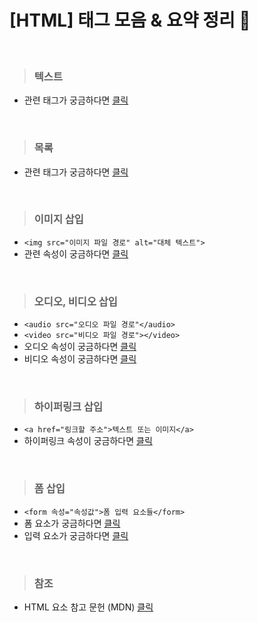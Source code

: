 # [HTML] 태그 모음 & 요약 정리 📝

<br />

> ### 텍스트

- 관련 태그가 궁금하다면 [클릭](./tag-text.md)

<br />

> ### 목록

- 관련 태그가 궁금하다면 [클릭](./tag-list.md)

<br />

> ### 이미지 삽입

- `<img src="이미지 파일 경로" alt="대체 텍스트">`
- 관련 속성이 궁금하다면 [클릭](./img.md)

<br />

> ### 오디오, 비디오 삽입

- `<audio src="오디오 파일 경로"</audio>`
- `<video src="비디오 파일 경로"></video>`
- 오디오 속성이 궁금하다면 [클릭](./audio.md)
- 비디오 속성이 궁금하다면 [클릭](./video.md)

<br />

> ### 하이퍼링크 삽입

- `<a href="링크할 주소">텍스트 또는 이미지</a>`
- 하이퍼링크 속성이 궁금하다면 [클릭](./a.md)

<br />

> ### 폼 삽입

- `<form 속성="속성값">폼 입력 요소들</form>`
- 폼 요소가 궁금하다면 [클릭](./form.md)
- 입력 요소가 궁금하다면 [클릭](https://developer.mozilla.org/ko/docs/Web/HTML/Element/Input)

<br />

> ### 참조

- HTML 요소 참고 문헌 (MDN) [클릭](https://developer.mozilla.org/ko/docs/Web/HTML/Element)
